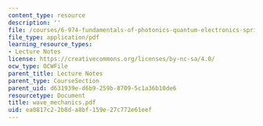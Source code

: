 ```yaml
---
content_type: resource
description: ''
file: /courses/6-974-fundamentals-of-photonics-quantum-electronics-spring-2006/ea0817c22b8da8bf159e27c772e61eef_wave_mechanics.pdf
file_type: application/pdf
learning_resource_types:
- Lecture Notes
license: https://creativecommons.org/licenses/by-nc-sa/4.0/
ocw_type: OCWFile
parent_title: Lecture Notes
parent_type: CourseSection
parent_uid: d631939e-d6b9-259b-8709-5c1a36b10de6
resourcetype: Document
title: wave_mechanics.pdf
uid: ea0817c2-2b8d-a8bf-159e-27c772e61eef
---
```

